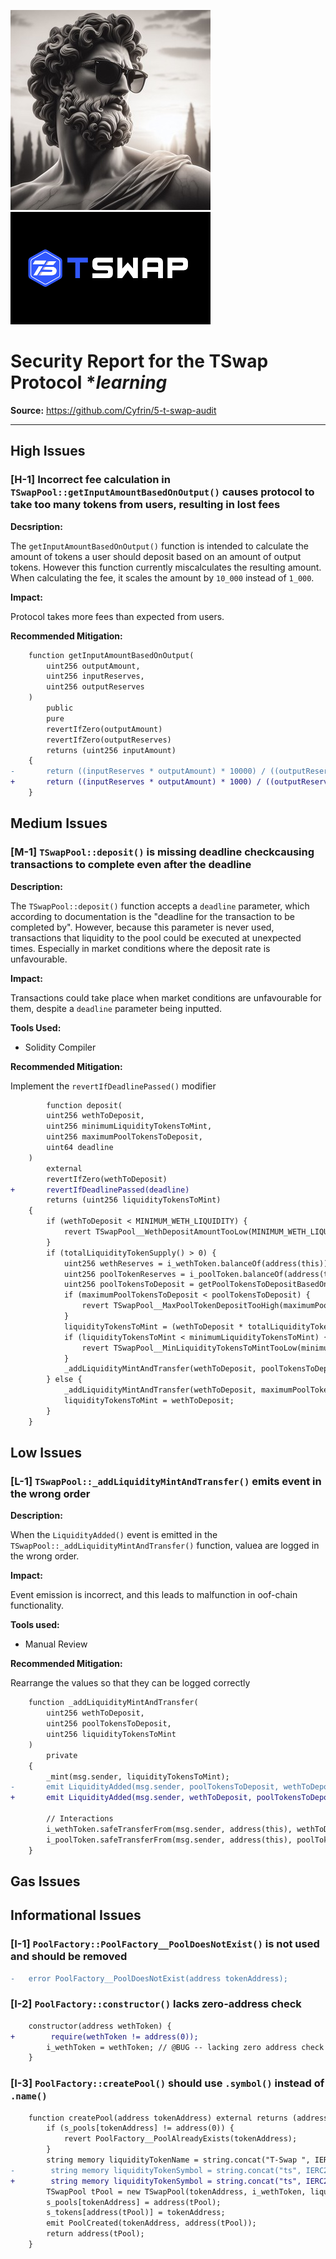 ![](logo.png)
![](./img/t-swap.png)

# Security Report for the TSwap Protocol **learning*

**Source:** https://github.com/Cyfrin/5-t-swap-audit

------------------------------------------------------

## High Issues

### [H-1] Incorrect fee calculation in `TSwapPool::getInputAmountBasedOnOutput()` causes protocol to take too many tokens from users, resulting in lost fees

**Decsription:**

The `getInputAmountBasedOnOutput()` function is intended to calculate the amount of tokens a user should deposit based on an amount of output tokens. However this function currently miscalculates the resulting amount. When calculating the fee, it scales the amount by `10_000` instead of `1_000`.

**Impact:**

Protocol takes more fees than expected from users.

**Recommended Mitigation:**

```diff
    function getInputAmountBasedOnOutput(
        uint256 outputAmount,
        uint256 inputReserves,
        uint256 outputReserves
    )
        public
        pure
        revertIfZero(outputAmount)
        revertIfZero(outputReserves)
        returns (uint256 inputAmount)
    {
-       return ((inputReserves * outputAmount) * 10000) / ((outputReserves - outputAmount) * 997); 
+       return ((inputReserves * outputAmount) * 1000) / ((outputReserves - outputAmount) * 997); 
    }
```



## Medium Issues

### [M-1] `TSwapPool::deposit()` is missing deadline checkcausing transactions to complete even after the deadline

**Description:**

The `TSwapPool::deposit()` function accepts a `deadline` parameter, which according to documentation is the "deadline for the transaction to be completed by". However, because this parameter is never used, transactions that liquidity to the pool could be executed at unexpected times. Especially in market conditions where the deposit rate is unfavourable.

**Impact:**

Transactions could take place when market conditions are unfavourable for them, despite a `deadline` parameter being inputted.

**Tools Used:**

- Solidity Compiler

**Recommended Mitigation:**

Implement the `revertIfDeadlinePassed()` modifier

```diff
        function deposit(
        uint256 wethToDeposit,
        uint256 minimumLiquidityTokensToMint,
        uint256 maximumPoolTokensToDeposit,
        uint64 deadline
    )
        external
        revertIfZero(wethToDeposit)
+       revertIfDeadlinePassed(deadline)
        returns (uint256 liquidityTokensToMint)
    {
        if (wethToDeposit < MINIMUM_WETH_LIQUIDITY) {
            revert TSwapPool__WethDepositAmountTooLow(MINIMUM_WETH_LIQUIDITY, wethToDeposit);
        }
        if (totalLiquidityTokenSupply() > 0) {
            uint256 wethReserves = i_wethToken.balanceOf(address(this));
            uint256 poolTokenReserves = i_poolToken.balanceOf(address(this)); 
            uint256 poolTokensToDeposit = getPoolTokensToDepositBasedOnWeth(wethToDeposit);
            if (maximumPoolTokensToDeposit < poolTokensToDeposit) {
                revert TSwapPool__MaxPoolTokenDepositTooHigh(maximumPoolTokensToDeposit, poolTokensToDeposit);
            }
            liquidityTokensToMint = (wethToDeposit * totalLiquidityTokenSupply()) / wethReserves;
            if (liquidityTokensToMint < minimumLiquidityTokensToMint) {
                revert TSwapPool__MinLiquidityTokensToMintTooLow(minimumLiquidityTokensToMint, liquidityTokensToMint);
            }
            _addLiquidityMintAndTransfer(wethToDeposit, poolTokensToDeposit, liquidityTokensToMint);
        } else {
            _addLiquidityMintAndTransfer(wethToDeposit, maximumPoolTokensToDeposit, wethToDeposit);
            liquidityTokensToMint = wethToDeposit;
        }
    }
```



## Low Issues

### [L-1] `TSwapPool::_addLiquidityMintAndTransfer()` emits event in the wrong order

**Description:**

When the `LiquidityAdded()` event is emitted in the `TSwapPool::_addLiquidityMintAndTransfer()` function, valuea are logged in the wrong order.

**Impact:**

Event emission is incorrect, and this leads to malfunction in oof-chain functionality.

**Tools used:**

- Manual Review

**Recommended Mitigation:**

Rearrange the values so that they can be logged correctly

```diff
    function _addLiquidityMintAndTransfer(
        uint256 wethToDeposit,
        uint256 poolTokensToDeposit,
        uint256 liquidityTokensToMint
    )
        private
    {
        _mint(msg.sender, liquidityTokensToMint);
-       emit LiquidityAdded(msg.sender, poolTokensToDeposit, wethToDeposit); 
+       emit LiquidityAdded(msg.sender, wethToDeposit, poolTokensToDeposit); 

        // Interactions
        i_wethToken.safeTransferFrom(msg.sender, address(this), wethToDeposit);
        i_poolToken.safeTransferFrom(msg.sender, address(this), poolTokensToDeposit);
    }
```

## Gas Issues



## Informational Issues

### [I-1] `PoolFactory::PoolFactory__PoolDoesNotExist()` is not used and should be removed

```diff
-   error PoolFactory__PoolDoesNotExist(address tokenAddress);
```

### [I-2] `PoolFactory::constructor()` lacks zero-address check

```diff
    constructor(address wethToken) {
+        require(wethToken != address(0));
        i_wethToken = wethToken; // @BUG -- lacking zero address check
    }
```

### [I-3] `PoolFactory::createPool()` should use `.symbol()` instead of `.name()`

```diff
    function createPool(address tokenAddress) external returns (address) {
        if (s_pools[tokenAddress] != address(0)) {
            revert PoolFactory__PoolAlreadyExists(tokenAddress);
        }
        string memory liquidityTokenName = string.concat("T-Swap ", IERC20(tokenAddress).name());
-        string memory liquidityTokenSymbol = string.concat("ts", IERC20(tokenAddress).name());
+        string memory liquidityTokenSymbol = string.concat("ts", IERC20(tokenAddress).symbol());
        TSwapPool tPool = new TSwapPool(tokenAddress, i_wethToken, liquidityTokenName, liquidityTokenSymbol);
        s_pools[tokenAddress] = address(tPool);
        s_tokens[address(tPool)] = tokenAddress;
        emit PoolCreated(tokenAddress, address(tPool));
        return address(tPool);
    }
```

